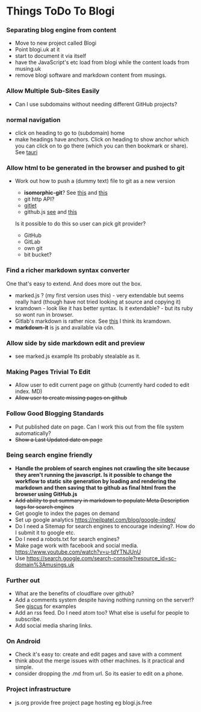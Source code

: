 # Things ToDo To Blogi

### Separating blog engine from content
* Move to new project called Blogi
* Point blogi.uk at it
* start to document it via itself
* have the JavaScript's etc load from blogi while the content loads from musing.uk
* remove blogi software and markdown content from musings.

### Allow Multiple Sub-Sites Easily
* Can I use subdomains without needing different GitHub projects?

### normal navigation ###
* click on heading to go to (subdomain) home
* make headings have anchors. Click on heading to show anchor which you can click on to go there (which you can then bookmark or share). See [tauri](http://github.com/tauri-apps/awesome-tauri)

### Allow html to be generated in the browser and pushed to git ###
* Work out how to push a (dummy text) file to git as a new version
  * **isomorphic-git**? See [this](https://isomorphic-git.org/?utm_source=pocket_mylist) and [this](https://news.ycombinator.com/item?id=22420231&utm_source=pocket_mylist)
  * git http API?
  * [gitlet](http://gitlet.maryrosecook.com/docs/gitlet.html)
  * github.js [see](https://getpocket.com/read/1074857487) and [this](https://getpocket.com/read/2750385341)

  Is it possible to do this so user can pick git provider?
  * GitHub
  * GitLab
  * own git
  * bit bucket?

### Find a richer markdown syntax converter ###
One that's easy to extend.
And does more out the box.
* marked.js ? (my first version uses this) - very extendable but seems really hard (though have not tried looking at source and copying it)
* kramdown - look like it has better syntax. Is it extendable? - but its ruby so wont run in browser.
* Gitlab's markdown is rather nice. See [this](https://about.gitlab.com/handbook/markdown-guide/) I think its kramdown.
* **markdown-it** is js and available via cdn.

### Allow side by side markdown edit and preview ###
* see marked.js example Its probably stealable as it.

### Making Pages Trivial To Edit
* Allow user to edit current page on github (currently hard coded to edit index. MD)
* ~~Allow user to create missing pages on github~~

### Follow Good Blogging Standards
* Put published date on page. Can I work this out from the file system automatically?
* ~~Show a Last Updated date on page~~

### Being search engine friendly
* __Handle the problem of search engines not crawling the site because they aren't running the javascript. Is it possible to change the workflow to static site generation by loading and rendering the markdown and then saving that to github as final html from the browser using GitHub.js__
* ~~Add ability to put summary in markdown to populate Meta Description tags for search engines~~
* Get google to index the pages on demand
* Set up google analytics https://neilpatel.com/blog/google-index/
* Do I need a Sitemap for search engines to encourage indexing?. How do I submit it to google etc.
* Do I need a robots.txt for search engines?
* Make page work with facebook and social media. https://www.youtube.com/watch?v=u-tdYTNJUnU
* Use https://search.google.com/search-console?resource_id=sc-domain%3Amusings.uk

### Further out
* What are the benefits of cloudflare over github?
* Add a comments system despite having nothing running on the server!? See [giscus](https://giscus.app/) for examples
* Add an rss feed. Do I need atom too? What else is useful for people to subscribe.
* Add social media sharing links.

### On Android ###
* Check it's easy to: create and edit pages and save with a comment
* think about the merge issues with other machines. Is it practical and simple.
* consider dropping the .md from url. So its easier to edit on a phone.

### Project infrastructure ###
* js.org provide free project page hosting eg blogi.js.free

